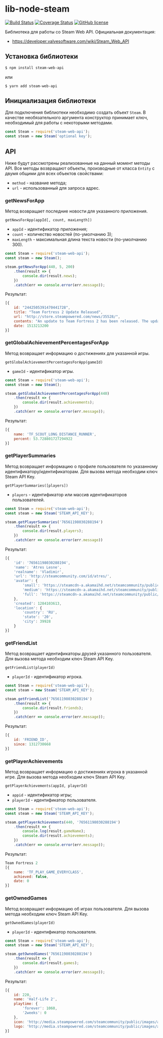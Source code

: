 # lib-node-steam

[![Build Status](https://travis-ci.org/atreslesne/lib-node-morpher-ru.svg?branch=master)](https://travis-ci.org/atreslesne/lib-node-steam)
[![Coverage Status](https://coveralls.io/repos/github/atreslesne/lib-node-steam/badge.svg?branch=master)](https://coveralls.io/github/atreslesne/lib-node-steam?branch=master)
[![GitHub license](https://img.shields.io/badge/license-MIT-blue.svg)](https://raw.githubusercontent.com/atreslesne/lib-node-steam/master/LICENSE)

Библиотека для работы со Steam Web API. Официальная документация:

* https://developer.valvesoftware.com/wiki/Steam_Web_API

## Установка библиотеки

```bash
$ npm install steam-web-api
```

или

```
$ yarn add steam-web-api
```

## Инициализация библиотеки

Для подключения библиотеки необходимо создать объект `Steam`. 
В качестве необязательного аргумента конструктор принимает ключ, необходимый
для работы с некоторыми методами.

```js
const Steam = require('steam-web-api');
const steam = new Steam('optional key');
```

## API

Ниже будут рассмотрены реализованные на данный момент методы API.
Все методы возвращают объекты, производные от класса `Entity` с двумя 
общими для всех объектов свойствами:

* `method` - название метода;
* `url` - использованный для запроса адрес.

### getNewsForApp

Метод возвращает последние новости для указанного приложения.

`getNewsForApp(appId[, count, maxLength])`

* `appId` - идентификатор приложения;
* `count` - количество новостей (по-умолчанию 3);
* `maxLength` - максимальная длина текста новости (по-умолчанию 300).

```js
const Steam = require('steam-web-api');
const steam = new Steam();

steam.getNewsForApp(440, 5, 200)
    .then(result => {
        console.dir(result.news);
    })
    .catch(err => console.error(err.message));
```
Результат:

```js
[{
    id: "2442505391470441728",
    title: "Team Fortress 2 Update Released",
    url: "http://store.steampowered.com/news/35528/",
    contents: "An update to Team Fortress 2 has been released. The update will be applied automatically when you restart Team Fortress 2. The major changes include: * Fixed a client crash related to viewing notifications; * Fixed being able to interrupt taunts using the ConTracker commands; * Fixed a bug with the ...",
    date: 1513213200
}]
```

### getGlobalAchievementPercentagesForApp

Метод возвращает информацию о достижениях для указанной игры.

`getGlobalAchievementPercentagesForApp(gameId)`

* `gameId` - идентификатор игры.

```js
const Steam = require('steam-web-api');
const steam = new Steam();

steam.getGlobalAchievementPercentagesForApp(440)
    .then(result => {
        console.dir(result.achievements);
    })
    .catch(err => console.error(err.message));
```

Результат:

```js
[{
    name: 'TF_SCOUT_LONG_DISTANCE_RUNNER',
    percent: 53.728801727294922
}]
```

### getPlayerSummaries

Метод возвращает информацию о профиле пользователя по указанному идентификатору/идентификаторам.
Для вызова метода необходим ключ Steam API Key.

`getPlayerSummaries([players])`

* `players` - идентификатор или массив идентификаторов пользователей.

```js
const Steam = require('steam-web-api');
const steam = new Steam('STEAM_API_KEY');

steam.getPlayerSummaries('76561198030288194')
    .then(result => {
        console.dir(result.players);
    })
    .catch(err => console.error(err.message))
```

Результат:

```js
[{
    'id': '76561198030288194',
    'name': 'Atres Lesne',
    'realname': 'Vladimir',
    'url': 'http://steamcommunity.com/id/atres/',
    'avatar': {
        'small': 'https://steamcdn-a.akamaihd.net/steamcommunity/public/images/avatars/25/253e5467ec2594e27d758508cbe6f176a4f6d4c7.jpg',
        'medium': 'https://steamcdn-a.akamaihd.net/steamcommunity/public/images/avatars/25/253e5467ec2594e27d758508cbe6f176a4f6d4c7_medium.jpg',
        'full': 'https://steamcdn-a.akamaihd.net/steamcommunity/public/images/avatars/25/253e5467ec2594e27d758508cbe6f176a4f6d4c7_full.jpg'
    },
    'created': 1284103613,
    'location': {
        'country': 'RU',
        'state': '20',
        'city': 39928
    }
}]
```

### getFriendList

Метод возвращает идентификаторы друзей указанного пользователя.
Для вызова метода необходим ключ Steam API Key.

`getFriendList(playerId)`

* `playerId` - идентификатор игрока.

```js
const Steam = require('steam-web-api');
const steam = new Steam('STEAM_API_KEY');

steam.getFriendList('76561198030288194')
    .then(result => {
        console.dir(result.friends);
    })
    .catch(err => console.error(err.message));
```

Результат:

```js
[{
    id: 'FRIEND_ID',
    since: 1312738668
}]
```

### getPlayerAchievements

Метод возвращает информацию о достижениях игрока в указанной игре.
Для вызова метода необходим ключ Steam API Key.

`getPlayerAchievements(appId, playerId)`

* `appid` - идентификатор игры;
* `playerId` - идентификатор пользователя.

```js
const Steam = require('steam-web-api');
const steam = new Steam('STEAM_API_KEY');

steam.getPlayerAchievements(440, '76561198030288194')
    .then(result => {
        console.log(result.gameName);
        console.dir(result.achievements);
    })
    .catch(err => console.error(err.message));
```

Результат:

```js
Team Fortress 2
[{
    name: 'TF_PLAY_GAME_EVERYCLASS',
    achieved: false,
    date: 0
}]
```

### getOwnedGames

Метод возвращает информацию об играх пользователя.
Для вызова метода необходим ключ Steam API Key.

`getOwnedGames(playerId)`

* `playerId` - идентификатор пользователя.

```js
const Steam = require('steam-web-api');
const steam = new Steam('STEAM_API_KEY');

steam.getOwnedGames('76561198030288194')
    .then(result => {
        console.dir(result.games);
    })
    .catch(err => console.error(err.message));
```

Результат:

```js
[{
    id: 220,
    name: 'Half-Life 2',
    playtime: {
        'forever': 1060,
        '2weeks': 0
    },
    icon: 'http://media.steampowered.com/steamcommunity/public/images/apps/220/fcfb366051782b8ebf2aa297f3b746395858cb62.jpg',
    logo: 'http://media.steampowered.com/steamcommunity/public/images/apps/220/e4ad9cf1b7dc8475c1118625daf9abd4bdcbcad0.jpg'
}]
```
